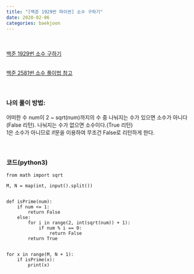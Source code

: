 ```yaml
---
title: "[백준 1929번 파이썬] 소수 구하기"
date: 2020-02-06
categories: baekjoon
---
```


<br><br>
[백준 1929번 소수 구하기](https://www.acmicpc.net/problem/1929)
<br><br>

[백준 2581번 소수 풀이법 참고](https://eyl056.github.io/enyung/baekjoon/백준-2581)
<br><br><br>

### 나의 풀이 방법:<br>
어떠한 수 num이 2 ~ sqrt(num)까지의 수 중 나눠지는 수가 있으면 소수가 아니다(False 리턴). 나눠지는 수가 없으면 소수이다.(True 리턴)<br>
1은 소수가 아니므로 if문을 이용하여 무조건 False로 리턴하게 한다.
<br><br><br>

### 코드(python3)
```
from math import sqrt

M, N = map(int, input().split())


def isPrime(num):
    if num <= 1:
        return False
    else:
        for i in range(2, int(sqrt(num)) + 1):
            if num % i == 0:
                return False
        return True


for x in range(M, N + 1):
    if isPrime(x):
        print(x)

```
